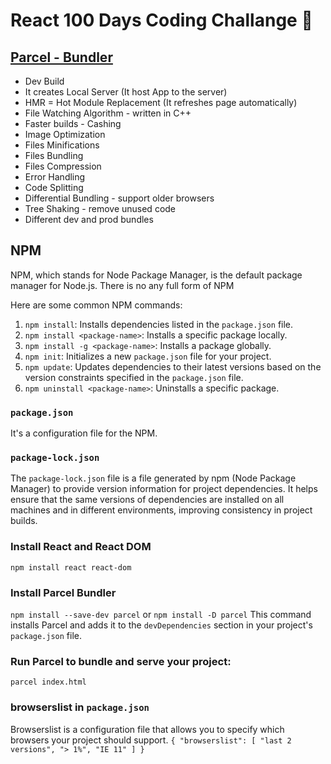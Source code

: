 # React 100 Days Coding Challange 🚀

## [Parcel - Bundler](https://parceljs.org/)

- Dev Build
- It creates Local Server (It host App to the server)
- HMR = Hot Module Replacement (It refreshes page automatically)
- File Watching Algorithm - written in C++
- Faster builds - Cashing
- Image Optimization
- Files Minifications
- Files Bundling
- Files Compression
- Error Handling
- Code Splitting
- Differential Bundling - support older browsers
- Tree Shaking - remove unused code
- Different dev and prod bundles

## NPM
NPM, which stands for Node Package Manager, is the default package manager for Node.js.
There is no any full form of NPM

Here are some common NPM commands:
1.  `npm install`: Installs dependencies listed in the `package.json` file.
2.  `npm install <package-name>`: Installs a specific package locally.
3.  `npm install -g <package-name>`: Installs a package globally.
4.  `npm init`: Initializes a new `package.json` file for your project.
5.  `npm update`: Updates dependencies to their latest versions based on the version constraints specified in the `package.json` file.
6.  `npm uninstall <package-name>`: Uninstalls a specific package.


### `package.json` 
It's a configuration file for the NPM.

###  `package-lock.json` 
The `package-lock.json` file is a file generated by npm (Node Package Manager) to provide version information for project dependencies. It helps ensure that the same versions of dependencies are installed on all machines and in different environments, improving consistency in project builds.

### Install React and React DOM
`npm install react react-dom`

### Install Parcel Bundler
`npm install --save-dev parcel` or `npm install -D parcel`
This command installs Parcel and adds it to the `devDependencies` section in your project's `package.json` file.

### Run Parcel to bundle and serve your project:
`parcel index.html`

### browserslist in `package.json`
Browserslist is a configuration file that allows you to specify which browsers your project should support.
`{ "browserslist": [ "last 2 versions", "> 1%", "IE 11" ] }`